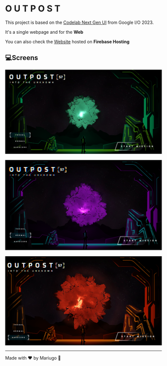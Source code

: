 # O U T P O S T

This project is based on the [Codelab Next Gen UI](https://codelabs.developers.google.com/codelabs/flutter-next-gen-uis) from Google I/O 2023.

It's a single webpage and for the <b>Web</b>

You can also check the [Website](https://outpost-host.web.app/) hosted on <b>Firebase Hosting</b>

## 💻Screens 
  <div align="center">
   <img src="assets/github/image01.png" widht="50%" height="50%"></img>
  </br>
  </br>
    <img src="assets/github/image02.png" widht="50%" height="50%"></img>
  </br>
  </br>
    <img src="assets/github/image03.png" widht="50%" height="50%"></img>
  </div>
  
  ---
Made with ♥ by Mariugo 🚀

